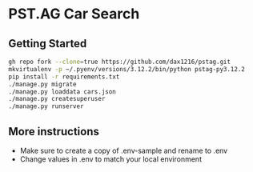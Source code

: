 # PST.AG Car Search
## Getting Started
```bash
gh repo fork --clone=true https://github.com/dax1216/pstag.git
mkvirtualenv -p ~/.pyenv/versions/3.12.2/bin/python pstag-py3.12.2
pip install -r requirements.txt
./manage.py migrate
./manage.py loaddata cars.json
./manage.py createsuperuser
./manage.py runserver
```
## More instructions
* Make sure to create a copy of .env-sample and rename to .env
* Change values in .env to match your local environment